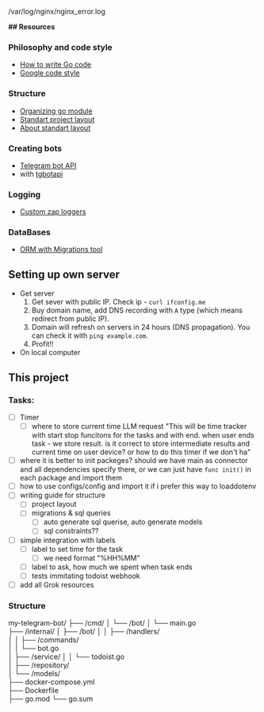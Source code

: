 


/var/log/nginx/nginx_error.log




**## Resources**

### Philosophy and code style
- [How to write Go code](https://go.dev/doc/code#Organization)
- [Google code style](https://google.github.io/styleguide/go/decisions#variable-names)

### Structure
- [Organizing go module](https://go.dev/doc/modules/layout)
- [Standart project layout](https://github.com/golang-standards/project-layout)
- [About standart layout](https://medium.com/evendyne/getting-started-with-go-project-structure-ab8814ded9c3)

### Creating bots
- [Telegram bot API](https://core.telegram.org/bots/api#callbackquery)
- with [tgbotapi](https://medium.com/@nbenliogludev/how-to-build-a-to-do-list-telegram-bot-with-the-golang-postgresql-database-b77b1ec014ba)

### Logging
- [Custom zap loggers](https://betterstack.com/community/guides/logging/go/zap/)

### DataBases
- [ORM with Migrations tool](https://gorm.io/docs/)


## Setting up own server
- Get server
  1. Get sever with public IP. Check ip - `curl ifconfig.me`
  2. Buy domain name, add DNS recording with `A` type (which means redirect from public IP). 
  3. Domain will refresh on servers in 24 hours (DNS propagation). You can check it with `ping example.com`.
  4. Profit!!
- On local computer


## This project

### Tasks:
- [ ] Timer 
  - [ ] where to store current time
    LLM request "This will be time tracker with start stop funcitons for the tasks and with end. when user ends task - we store result. is it correct to store intermediate results and current time on user device? or how to do this timer if we don't ha"
- [ ] where it is better to init packeges? should we have main as connector and all dependencies specify there, or we can just have `func init()` in each package and import them
- [ ] how to use configs/config and import it if i prefer this way to loaddotenv
- [ ] writing guide for structure
  - [ ] project layout
  - [ ] migrations & sql queries
    - [ ] auto generate sql querise, auto generate models
    - [ ] sql constraints??
- [ ] simple integration with labels
  - [ ] label to set time for the task
    - [ ] we need format "%HH%MM"
  - [ ] label to ask, how much we spent when task ends
  - [ ] tests immitating todoist webhook 
- [ ] add all Grok resources

### Structure 
my-telegram-bot/
├── /cmd/
│   └── /bot/
│       └── main.go        
├── /internal/
│   ├── /bot/
│   │   ├── /handlers/        
│   │   ├── /commands/        
│   │   └── bot.go            
│   ├── /service/
│   │   └── todoist.go        
│   ├── /repository/          
│   └── /models/              
├── docker-compose.yml        
├── Dockerfile              
├── go.mod
└── go.sum